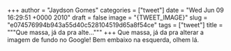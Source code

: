 
+++
author = "Jaydson Gomes"
categories = ["tweet"]
date = "Wed Jun 09 16:29:51 +0000 2010"
draft = false
image = "{TWEET_IMAGE}"
slug = "e074576994b943a55d40c528104519d65a8f54ce"
tags = ["tweet"]
title = """Que massa, já da pra alte..."""
+++
Que massa, já da pra alterar a imagem de fundo no Google! Bem embaixo na esquerda, olhem lá.
